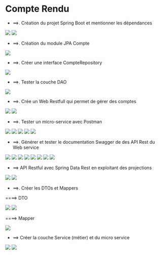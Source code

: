 <h1>Compte Rendu</h1>

<ul>
    <li>
        ==>. Création  du  projet Spring Boot et mentionner  les dépendances 
    </li>
</ul>
<img src="Captures/dependencies_1.PNG">
<img src="Captures/dependencies_2.PNG">

<ul>
    <li>
        ==>. Création du  module  JPA Compte
    </li>
</ul>
<img src="Captures/Entité_JPA.PNG">

<ul>
    <li>
        ==>. Créer une interface CompteRepository 
    </li>
</ul>
<img src="Captures/CompteRepository.PNG">

<ul>
    <li>
        ==>. Tester la couche DAO
    </li>
</ul>
<img src="Captures/Test_DAO.PNG">

<ul>
    <li>
        ==>. Crée  un  Web  Restfull qui permet de gérer des comptes
    </li>
</ul>
<img src="Captures/Web_Service_RESTFULL_1.PNG">
<img src="Captures/Web_Service_RESTFULL_2.PNG">

<ul>
    <li>
        ==>. Tester un  micro-service avec  Postman
    </li>
</ul>
<img src="Captures/Get.PNG">
<img src="Captures/Get_Id.PNG">
<img src="Captures/Post.PNG">
<img src="Captures/Put.PNG">
<img src="Captures/Delete.PNG">

<ul>
    <li>
        ==>. Générer et tester le documentation Swagger de des API Rest du Web service
    </li>
</ul>
<img src="Captures/Swagger.PNG">
<img src="Captures/Swagger_Get.PNG">
<img src="Captures/Swagger_Get_Id.PNG">
<img src="Captures/Swagger_Post_1.PNG">
<img src="Captures/Swagger_Post_2.PNG">
<img src="Captures/Swagger_Put_1.PNG">
<img src="Captures/Swagger_Put_2.PNG">
<img src="Captures/Swagger_Delete.PNG">

<ul>
    <li>
        ==>  API Restful avec  Spring Data Rest en exploitant des projections
    </li>
</ul>
<img src="Captures/REST_API_Spring_Data_1.PNG">
<img src="Captures/REST_API_Spring_Data_Projection_2.PNG">

<ul>
    <li>
        ==>. Créer les DTOs et Mappers
    </li>
</ul>

====> DTO

<img src="Captures/Request_Dto.PNG">
<img src="Captures/Response_Dto.PNG">

====> Mapper

<img src="Captures/Mapper.PNG">

<ul>
    <li>
        ==> Créer la couche Service (métier) et du micro service
    </li>
</ul>
<img src="Captures/Service_Interface.PNG">
<img src="Captures/Service_Impl.PNG">
